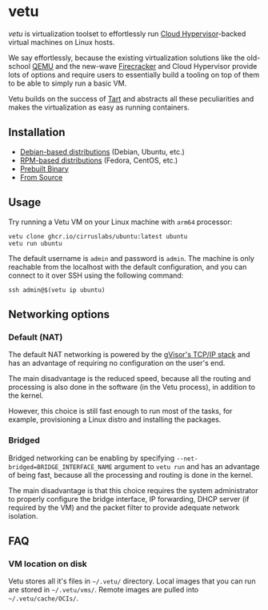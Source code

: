 # vetu

_vetu_ is virtualization toolset to effortlessly run [Cloud Hypervisor](https://www.cloudhypervisor.org/)-backed virtual machines on Linux hosts.

We say effortlessly, because the existing virtualization solutions like the old-school [QEMU](https://www.qemu.org/) and the new-wave [Firecracker](https://firecracker-microvm.github.io/) and Cloud Hypervisor provide lots of options and require users to essentially build a tooling on top of them to be able to simply run a basic VM.

Vetu builds on the success of [Tart](https://tart.run/) and abstracts all these peculiarities and makes the virtualization as easy as running containers.

## Installation

* [Debian-based distributions](INSTALL.md#debian-based-distributions) (Debian, Ubuntu, etc.)
* [RPM-based distributions](INSTALL.md#rpm-based-distributions) (Fedora, CentOS, etc.)
* [Prebuilt Binary](INSTALL.md#prebuilt-binary)
* [From Source](INSTALL.md#from-source)

## Usage

Try running a Vetu VM on your Linux machine with `arm64` processor:

```shell
vetu clone ghcr.io/cirruslabs/ubuntu:latest ubuntu
vetu run ubuntu
```

The default username is `admin` and password is `admin`. The machine is only reachable from the localhost with the default configuration, and you can connect to it over SSH using the following command:

```shell
ssh admin@$(vetu ip ubuntu)
```

## Networking options

### Default (NAT)

The default NAT networking is powered by the [gVisor's TCP/IP stack](https://gvisor.dev/docs/user_guide/networking/) and has an advantage of requiring no configuration on the user's end.

The main disadvantage is the reduced speed, because all the routing and processing is also done in the software (in the Vetu process), in addition to the kernel.

However, this choice is still fast enough to run most of the tasks, for example, provisioning a Linux distro and installing the packages.

### Bridged

Bridged networking can be enabling by specifying `--net-bridged=BRIDGE_INTERFACE_NAME` argument to `vetu run` and has an advantage of being fast, because all the processing and routing is done in the kernel.

The main disadvantage is that this choice requires the system administrator to properly configure the bridge interface, IP forwarding, DHCP server (if required by the VM) and the packet filter to provide adequate network isolation.

## FAQ

### VM location on disk

Vetu stores all it's files in `~/.vetu/` directory. Local images that you can run are stored in `~/.vetu/vms/`. Remote images are pulled into `~/.vetu/cache/OCIs/`.
